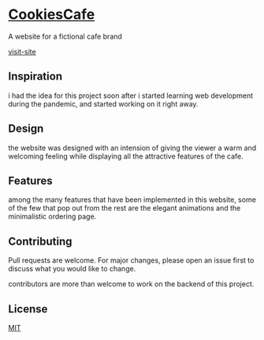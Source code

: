 
# [CookiesCafe]( https://cookies-cafe.herokuapp.com )
A website for a fictional cafe brand 

[visit-site](  https://cookies-cafe.herokuapp.com )

## Inspiration 

i had the idea for this project soon after i started learning web development during the pandemic, and started working on it right away.

## Design 

the website was designed with an intension of giving the viewer a warm and welcoming feeling while displaying all the attractive features of the cafe.

## Features

among the many features that have been implemented in this website, some of the few that pop out from the rest are the elegant animations and the minimalistic ordering page.


## Contributing
Pull requests are welcome. For major changes, please open an issue first to discuss what you would like to change.

contributors are more than welcome to work on the backend of this project.

## License
[MIT](https://choosealicense.com/licenses/mit/)


